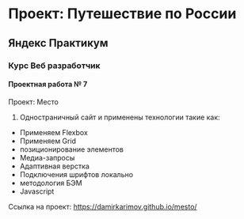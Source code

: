 # Проект: Путешествие по России
## Яндекс Практикум
### Курс Веб разработчик
#### Проектная работа № 7


Проект: Место

1. Одностраничный сайт и применены технологии такие как:
  - Применяем Flexbox
  - Применяем Grid
  - позиционирование элементов
  - Медиа-запросы
  - Адаптивная верстка
  - Подключения шрифтов локально
  - методология БЭМ
  - Javascript

Ссылка на проект: https://damirkarimov.github.io/mesto/


